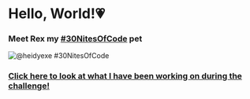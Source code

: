 # Hello, World!💗

### Meet Rex my [#30NitesOfCode](https://www.codedex.io/@heidyexe/30-nites-of-code) pet 
![@heidyexe #30NitesOfCode](https://codedex.io/api/petStatus?user=heidyexe)

### [Click here to look at what I have been working on during the challenge!](https://www.codedex.io/@heidyexe/30-nites-of-code)
